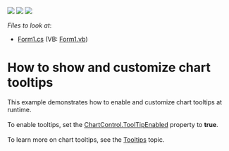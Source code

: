 <!-- default badges list -->
![](https://img.shields.io/endpoint?url=https://codecentral.devexpress.com/api/v1/VersionRange/128575560/14.2.4%2B)
[![](https://img.shields.io/badge/Open_in_DevExpress_Support_Center-FF7200?style=flat-square&logo=DevExpress&logoColor=white)](https://supportcenter.devexpress.com/ticket/details/T198819)
[![](https://img.shields.io/badge/📖_How_to_use_DevExpress_Examples-e9f6fc?style=flat-square)](https://docs.devexpress.com/GeneralInformation/403183)
<!-- default badges end -->
<!-- default file list -->
*Files to look at*:

* [Form1.cs](./CS/TooltipCustomization/Form1.cs) (VB: [Form1.vb](./VB/TooltipCustomization/Form1.vb))
<!-- default file list end -->
# How to show and customize chart tooltips


This example demonstrates how to enable and customize chart tooltips at runtime. <br /><br />To enable tooltips, set the <a href="https://documentation.devexpress.com/WindowsForms/DevExpressXtraChartsChartControl_ToolTipEnabledtopic.aspx">ChartControl.ToolTipEnabled</a> property to <strong>true</strong>.<br /><br />To learn more on chart tooltips, see the <a href="https://documentation.devexpress.com/#WindowsForms/CustomDocument11977">Tooltips</a> topic.<br /><br />

<br/>


